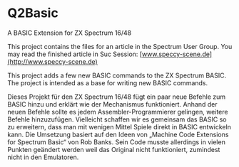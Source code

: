 # Q2Basic
A BASIC Extension for ZX Spectrum 16/48

This project contains the files for an article in the Spectrum User Group. You may read the finished article in Suc Session: [www.speccy-scene.de](http://www.speccy-scene.de) 

This project adds a few new BASIC commands to the ZX Spectrum BASIC. The project is intended as a base for writing new BASIC commands.

Dieses Projekt für den ZX Spectrum 16/48 fügt ein paar neue Befehle zum BASIC hinzu und erklärt wie der Mechanismus funktioniert. Anhand der neuen Befehle sollte es jedem Assembler-Programmierer gelingen, weitere Befehle hinzuzufügen. Vielleicht schaffen wir es gemeinsam das BASIC so zu erweitern, dass man mit wenigen Mittel Spiele direkt in BASIC entwickeln kann.
Die Umsetzung basiert auf den Ideen von „Machine Code Extensions for Spectrum Basic“ von Rob Banks. Sein Code musste allerdings in vielen Punkten geändert werden weil das Original nicht funktioniert, zumindest nicht in den Emulatoren.

